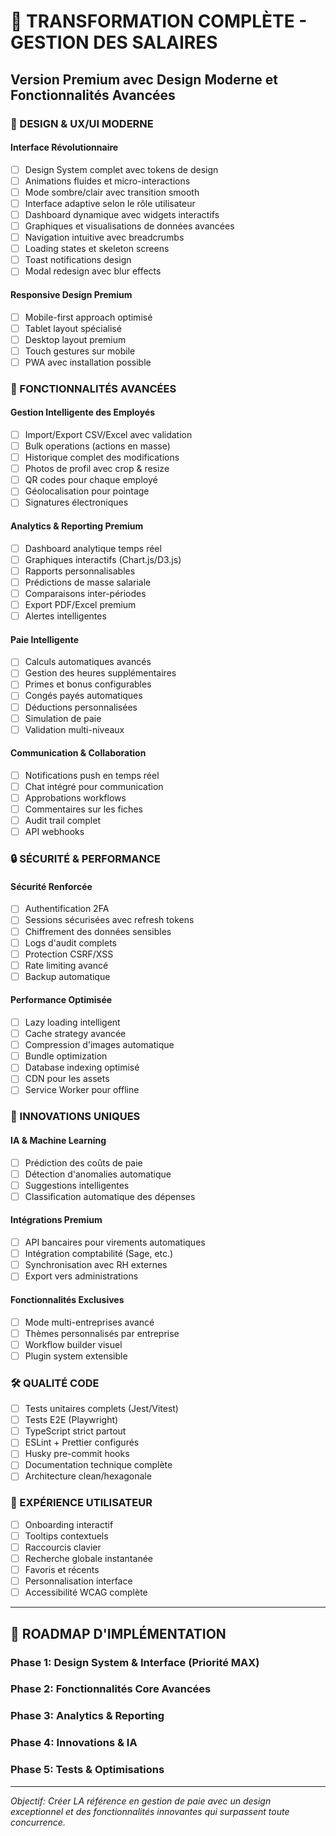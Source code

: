 # 🚀 TRANSFORMATION COMPLÈTE - GESTION DES SALAIRES
## Version Premium avec Design Moderne et Fonctionnalités Avancées

### 🎨 DESIGN & UX/UI MODERNE
#### Interface Révolutionnaire
- [ ] Design System complet avec tokens de design
- [ ] Animations fluides et micro-interactions
- [ ] Mode sombre/clair avec transition smooth
- [ ] Interface adaptive selon le rôle utilisateur
- [ ] Dashboard dynamique avec widgets interactifs
- [ ] Graphiques et visualisations de données avancées
- [ ] Navigation intuitive avec breadcrumbs
- [ ] Loading states et skeleton screens
- [ ] Toast notifications design
- [ ] Modal redesign avec blur effects

#### Responsive Design Premium
- [ ] Mobile-first approach optimisé
- [ ] Tablet layout spécialisé
- [ ] Desktop layout premium
- [ ] Touch gestures sur mobile
- [ ] PWA avec installation possible

### 💼 FONCTIONNALITÉS AVANCÉES
#### Gestion Intelligente des Employés
- [ ] Import/Export CSV/Excel avec validation
- [ ] Bulk operations (actions en masse)
- [ ] Historique complet des modifications
- [ ] Photos de profil avec crop & resize
- [ ] QR codes pour chaque employé
- [ ] Géolocalisation pour pointage
- [ ] Signatures électroniques

#### Analytics & Reporting Premium
- [ ] Dashboard analytique temps réel
- [ ] Graphiques interactifs (Chart.js/D3.js)
- [ ] Rapports personnalisables
- [ ] Prédictions de masse salariale
- [ ] Comparaisons inter-périodes
- [ ] Export PDF/Excel premium
- [ ] Alertes intelligentes

#### Paie Intelligente
- [ ] Calculs automatiques avancés
- [ ] Gestion des heures supplémentaires
- [ ] Primes et bonus configurables
- [ ] Congés payés automatiques
- [ ] Déductions personnalisées
- [ ] Simulation de paie
- [ ] Validation multi-niveaux

#### Communication & Collaboration
- [ ] Notifications push en temps réel
- [ ] Chat intégré pour communication
- [ ] Approbations workflows
- [ ] Commentaires sur les fiches
- [ ] Audit trail complet
- [ ] API webhooks

### 🔒 SÉCURITÉ & PERFORMANCE
#### Sécurité Renforcée
- [ ] Authentification 2FA
- [ ] Sessions sécurisées avec refresh tokens
- [ ] Chiffrement des données sensibles
- [ ] Logs d'audit complets
- [ ] Protection CSRF/XSS
- [ ] Rate limiting avancé
- [ ] Backup automatique

#### Performance Optimisée
- [ ] Lazy loading intelligent
- [ ] Cache strategy avancée
- [ ] Compression d'images automatique
- [ ] Bundle optimization
- [ ] Database indexing optimisé
- [ ] CDN pour les assets
- [ ] Service Worker pour offline

### 🌟 INNOVATIONS UNIQUES
#### IA & Machine Learning
- [ ] Prédiction des coûts de paie
- [ ] Détection d'anomalies automatique
- [ ] Suggestions intelligentes
- [ ] Classification automatique des dépenses

#### Intégrations Premium
- [ ] API bancaires pour virements automatiques
- [ ] Intégration comptabilité (Sage, etc.)
- [ ] Synchronisation avec RH externes
- [ ] Export vers administrations

#### Fonctionnalités Exclusives
- [ ] Mode multi-entreprises avancé
- [ ] Thèmes personnalisés par entreprise
- [ ] Workflow builder visuel
- [ ] Plugin system extensible

### 🛠️ QUALITÉ CODE
- [ ] Tests unitaires complets (Jest/Vitest)
- [ ] Tests E2E (Playwright)
- [ ] TypeScript strict partout
- [ ] ESLint + Prettier configurés
- [ ] Husky pre-commit hooks
- [ ] Documentation technique complète
- [ ] Architecture clean/hexagonale

### 📱 EXPÉRIENCE UTILISATEUR
- [ ] Onboarding interactif
- [ ] Tooltips contextuels
- [ ] Raccourcis clavier
- [ ] Recherche globale instantanée
- [ ] Favoris et récents
- [ ] Personnalisation interface
- [ ] Accessibilité WCAG complète

---

## 🚀 ROADMAP D'IMPLÉMENTATION

### Phase 1: Design System & Interface (Priorité MAX)
### Phase 2: Fonctionnalités Core Avancées
### Phase 3: Analytics & Reporting
### Phase 4: Innovations & IA
### Phase 5: Tests & Optimisations

---

*Objectif: Créer LA référence en gestion de paie avec un design exceptionnel et des fonctionnalités innovantes qui surpassent toute concurrence.*
